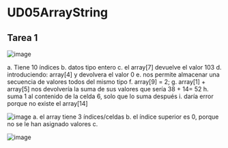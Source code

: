 # UD05ArrayString

## Tarea 1

![image](https://github.com/Programacion2023SabrineBouragba/UD05ArrayString/assets/146069628/a8aa6986-a73d-4280-96a3-335ead2d3fb5)

a. Tiene 10 índices
b. datos tipo entero
c. el array[7] devuelve el valor 103
d. introduciendo: array[4] y devolvera el valor 0
e. nos permite almacenar una secuencia de valores todos del mismo tipo
f. array[9] = 2;
g. array[1] + array[5] nos devolvería la suma de sus valores que sería 38 + 14= 52
h. suma 1 al contenido de la celda 6, solo que lo suma después
i. daría error porque no existe el array[14]


![image](https://github.com/Programacion2023SabrineBouragba/UD05ArrayString/assets/146069628/bfd0eb27-2a41-4dc2-a0a4-36632128f8e7)
a. el array tiene 3 índices/celdas
b. el índice superior es 0, porque no se le han asignado valores
c. 


![image](https://github.com/Programacion2023SabrineBouragba/UD05ArrayString/assets/146069628/083d91c2-ae42-4a3f-817d-5905099a54e0)
